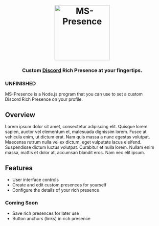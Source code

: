<h1 align="center">
    <img src="https://cdn.martinstric.ca/content/assets/full-icon.png" alt="MS-Presence" style="width: 180px;">
</h1>

<h3 align="center">
    Custom <a href="https://discord.com/">Discord</a> Rich Presence at your fingertips.
</h3>

### UNFINISHED
MS-Presence is a Node.js program that you can use to set a custom Discord Rich Presence on your profile.

## Overview
Lorem ipsum dolor sit amet, consectetur adipiscing elit. Quisque lorem sapien, auctor vel elementum et, malesuada dignissim lorem. Fusce at vehicula enim, ut dictum erat. Nam quis massa a nunc egestas volutpat. Maecenas rutrum nulla vel ex dictum, eget vulputate lacus eleifend. Suspendisse dictum luctus volutpat. Curabitur et nulla lorem. Nullam enim massa, mattis et dolor at, accumsan blandit eros. Nam nec elit ipsum.

## Features
- User interface controls
- Create and edit custom presences for yourself
- Configure the details of your rich presence

### Coming Soon
- Save rich presences for later use
- Button anchors (links) in rich presence
